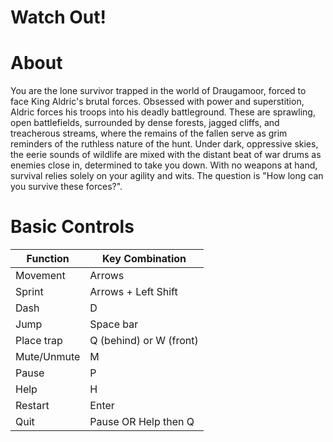 # Watch Out!

# About

You are the lone survivor trapped in the world of Draugamoor, forced to face King Aldric's brutal forces. Obsessed with power and superstition, Aldric forces his troops into his deadly battleground. These are sprawling, open battlefields, surrounded by dense forests, jagged cliffs, and treacherous streams, where the remains of the fallen serve as grim reminders of the ruthless nature of the hunt. Under dark, oppressive skies, the eerie sounds of wildlife are mixed with the distant beat of war drums as enemies close in, determined to take you down. With no weapons at hand, survival relies solely on your agility and wits. The question is "How long can you survive these forces?".

# Basic Controls

| Function | Key Combination |
|----------|----------------|
| Movement  | Arrows |
| Sprint    | Arrows + Left Shift |
| Dash      | D |
| Jump      | Space bar|
| Place trap| Q (behind) or W (front)|
| Mute/Unmute| M|
| Pause     | P |
| Help      | H |
| Restart   | Enter |
| Quit      | Pause OR Help then Q |


